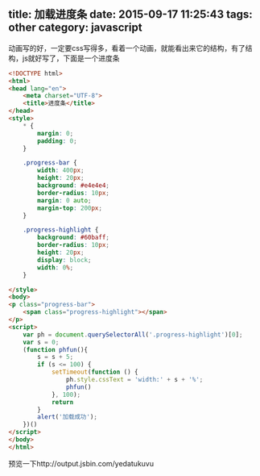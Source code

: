 title: 加载进度条
date: 2015-09-17 11:25:43
tags: other
category: javascript
---
动画写的好，一定要css写得多，看着一个动画，就能看出来它的结构，有了结构，js就好写了，下面是一个进度条
```html
<!DOCTYPE html>
<html>
<head lang="en">
    <meta charset="UTF-8">
    <title>进度条</title>
</head>
<style>
    * {
        margin: 0;
        padding: 0;
    }

    .progress-bar {
        width: 400px;
        height: 20px;
        background: #e4e4e4;
        border-radius: 10px;
        margin: 0 auto;
        margin-top: 200px;
    }

    .progress-highlight {
        background: #60baff;
        border-radius: 10px;
        height: 20px;
        display: block;
        width: 0%;
    }

</style>
<body>
<p class="progress-bar">
    <span class="progress-highlight"></span>
</p>
<script>
    var ph = document.querySelectorAll('.progress-highlight')[0];
    var s = 0;
    (function phfun(){
        s = s + 5;
        if (s <= 100) {
            setTimeout(function () {
                ph.style.cssText = 'width:' + s + '%';
                phfun()
            }, 100);
            return
        }
        alert('加载成功');
    })()
</script>
</body>
</html>
```
预览一下http://output.jsbin.com/yedatukuvu